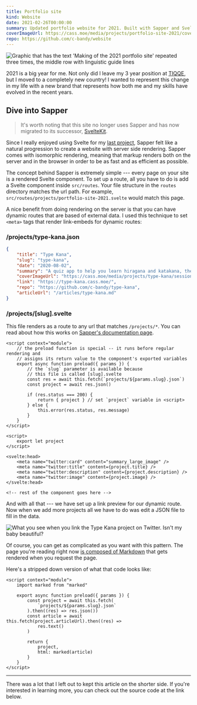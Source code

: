 ```yaml
---
title: Portfolio site
kind: Website
date: 2021-02-26T00:00:00
summary: Updated portfolio website for 2021. Built with Sapper and Svelte
coverImageUrl: https://cass.moe/media/projects/portfolio-site-2021/cover.png
repo: https://github.com/c-bandy/website
---
```


![Graphic that has the text 'Making of the 2021 portfolio site' repeated three times, the middle row with linguistic guide lines](/media/projects/portfolio-site-2021/cover.png)

2021 is a big year for me. Not only did I leave my 3 year position at
[TIQQE](https://tiqqe.com/), but I moved to a completely new country! I wanted
to represent this change in my life with a new brand that represents how both me
and my skills have evolved in the recent years.

## Dive into Sapper

> It's worth noting that this site no longer uses Sapper and has now migrated to
> its successor, [SvelteKit](https://kit.svelte.dev/).

Since I really enjoyed using Svelte for my [last project](/projects/type-kana),
Sapper felt like a natural progression to create a website with server side
rendering. Sapper comes with isomorphic rendering, meaning that markup renders
both on the server and in the browser in order to be as fast and as efficient as
possible.

The concept behind Sapper is extremely simple --- every page on your site is a
rendered Svelte component. To set up a route, all you have to do is add a Svelte
component inside `src/routes`. Your file structure in the `routes` directory
matches the url path. For example,
`src/routes/projects/portfolio-site-2021.svelte` would match this page.

A nice benefit from doing rendering on the server is that you can have dynamic
routes that are based of external data. I used this technique to set `<meta>`
tags that render link-embeds for dynamic routes:

### /projects/type-kana.json

```json
{
	"title": "Type Kana",
	"slug": "type-kana",
	"date": "2020-08-02",
	"summary": "A quiz app to help you learn hiragana and katakana, the Japanese syllabaries. Powered by Svelte.",
	"coverImageUrl": "https://cass.moe/media/projects/type-kana/session.jpg",
	"link": "https://type-kana.cass.moe/",
	"repo": "https://github.com/c-bandy/type-kana",
	"articleUrl": "/articles/type-kana.md"
}
```

### /projects/[slug].svelte

This file renders as a route to any url that matches `/projects/*`. You
can read about how this works on [Sapper's documentation page](https://sapper.svelte.dev/docs#Pages).

```svelte
<script context="module">
	// the preload function is special -- it runs before regular rendering and
	// assigns its return value to the component's exported variables
	export async function preload({ params }) {
		// the `slug` parameter is available because
		// this file is called [slug].svelte
		const res = await this.fetch(`projects/${params.slug}.json`)
		const project = await res.json()

		if (res.status === 200) {
			return { project } // set `project` variable in <script>
		} else {
			this.error(res.status, res.message)
		}
	}
</script>

<script>
	export let project
</script>

<svelte:head>
	<meta name="twitter:card" content="summary_large_image" />
	<meta name="twitter:title" content={project.title} />
	<meta name="twitter:description" content={project.description} />
	<meta name="twitter:image" content={project.image} />
</svelte:head>

<!-- rest of the component goes here -->
```

And with all that --- we have set up a link preview for our dynamic route. Now
when we add more projects all we have to do was edit a JSON file to fill in the
data.

![What you see when you link the Type Kana project on Twitter. Isn't my baby beautiful?](/media/projects/portfolio-site-2021/link-preview.png "A screenshot of the link preview for a project as it appears on twitter.com")

Of course, you can get as complicated as you want with this pattern. The page
you're reading right now [is composed of
Markdown](/articles/portfolio-site-2021.md) that gets rendered when you request
the page.

Here's a stripped down version of what that code looks like:

```svelte
<script context="module">
	import marked from "marked"

	export async function preload({ params }) {
		const project = await this.fetch(
			`projects/${params.slug}.json`
		).then((res) => res.json())
		const article = await this.fetch(project.articleUrl).then((res) =>
			res.text()
		)

		return {
			project,
			html: marked(article)
		}
	}
</script>
```

---

There was a lot that I left out to kept this article on the shorter side. If
you're interested in learning more, you can check out the source code at the
link below.
